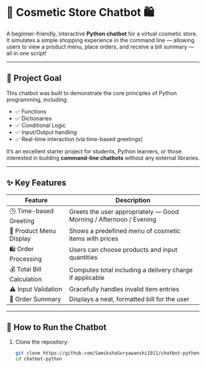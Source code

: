 # 💄 Cosmetic Store Chatbot 🛍️

A beginner-friendly, interactive **Python chatbot** for a virtual cosmetic store.  
It simulates a simple shopping experience in the command line — allowing users to view a product menu, place orders, and receive a bill summary — all in one script!

---

## 🎯 Project Goal

This chatbot was built to demonstrate the core principles of Python programming, including:

- ✅ Functions
- ✅ Dictionaries
- ✅ Conditional Logic
- ✅ Input/Output handling
- ✅ Real-time interaction (via time-based greetings)

It’s an excellent starter project for students, Python learners, or those interested in building **command-line chatbots** without any external libraries.

---

## ✨ Key Features

| Feature                        | Description |
|-------------------------------|-------------|
| 🕒 Time-based Greeting         | Greets the user appropriately — Good Morning / Afternoon / Evening |
| 📜 Product Menu Display        | Shows a predefined menu of cosmetic items with prices |
| 🛍️ Order Processing            | Users can choose products and input quantities |
| 💰 Total Bill Calculation      | Computes total including a delivery charge if applicable |
| ⚠️ Input Validation            | Gracefully handles invalid item entries |
| 🔄 Order Summary               | Displays a neat, formatted bill for the user |

---

## 🧪 How to Run the Chatbot

1. Clone the repository:

   ```bash
   git clone https://github.com/SamikshaSuryawanshi1911/chatbot-python.git
   cd chatbot-python
